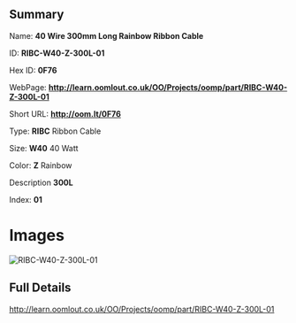 

## Summary
 
Name: __40 Wire 300mm Long Rainbow Ribbon Cable__

ID: __RIBC-W40-Z-300L-01__

Hex ID: __0F76__

WebPage: __http://learn.oomlout.co.uk/OO/Projects/oomp/part/RIBC-W40-Z-300L-01__

Short URL: __http://oom.lt/0F76__


Type: __RIBC__ Ribbon Cable 

Size: __W40__ 40 Watt 

Color: __Z__ Rainbow 

Description __300L__  

Index: __01__


 # Images
![RIBC-W40-Z-300L-01](http://oomlout.com/oomp-gen/parts/RIBC-W40-Z-300L-01/RIBC-W40-Z-300L-01_420.jpg)



 ## Full Details

 http://learn.oomlout.co.uk/OO/Projects/oomp/part/RIBC-W40-Z-300L-01














